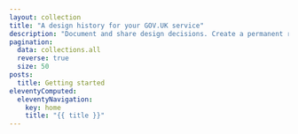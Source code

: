 ```yaml
---
layout: collection
title: "A design history for your GOV.UK service"
description: "Document and share design decisions. Create a permanent record of how your service has developed over time."
pagination:
  data: collections.all
  reverse: true
  size: 50
posts:
  title: Getting started
eleventyComputed:
  eleventyNavigation:
    key: home
    title: "{{ title }}"
---
```

